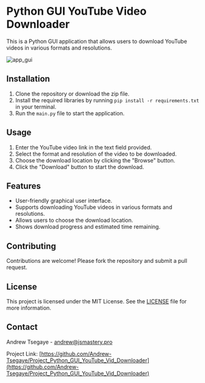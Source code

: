 # Python GUI YouTube Video Downloader

This is a Python GUI application that allows users to download YouTube videos in various formats and resolutions.

![app_gui](https://i.imgur.com/PikBPS2.png)

## Installation

1. Clone the repository or download the zip file.
2. Install the required libraries by running `pip install -r requirements.txt` in your terminal.
3. Run the `main.py` file to start the application.

## Usage

1. Enter the YouTube video link in the text field provided.
2. Select the format and resolution of the video to be downloaded.
3. Choose the download location by clicking the "Browse" button.
3. Click the "Download" button to start the download.

## Features
- User-friendly graphical user interface.
- Supports downloading YouTube videos in various formats and resolutions.
- Allows users to choose the download location.
- Shows download progress and estimated time remaining.

## Contributing
Contributions are welcome! Please fork the repository and submit a pull request.

## License
This project is licensed under the MIT License. See the [LICENSE]() file for more information.

## Contact
Andrew Tsegaye - [andrew@jsmastery.pro](mailto:andrewtsegaye@gmail.com)

Project Link: [https://github.com/Andrew-Tsegaye/Project_Python_GUI_YouTube_Vid_Downloader](https://github.com/Andrew-Tsegaye/Project_Python_GUI_YouTube_Vid_Downloader)
